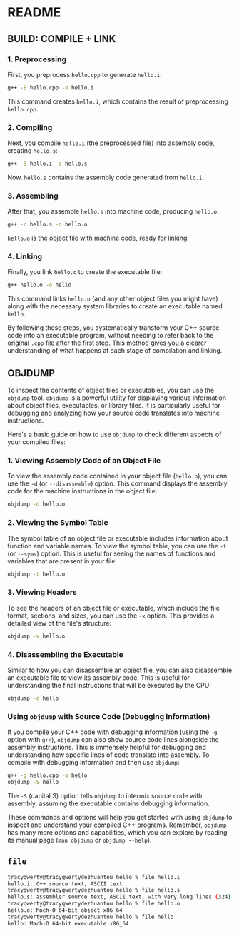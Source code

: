 # README



## BUILD: COMPILE + LINK

### 1. Preprocessing
First, you preprocess `hello.cpp` to generate `hello.i`:
```sh
g++ -E hello.cpp -o hello.i
```
This command creates `hello.i`, which contains the result of preprocessing `hello.cpp`.

### 2. Compiling
Next, you compile `hello.i` (the preprocessed file) into assembly code, creating `hello.s`:
```sh
g++ -S hello.i -o hello.s
```
Now, `hello.s` contains the assembly code generated from `hello.i`.

### 3. Assembling
After that, you assemble `hello.s` into machine code, producing `hello.o`:
```sh
g++ -c hello.s -o hello.o
```
`hello.o` is the object file with machine code, ready for linking.

### 4. Linking
Finally, you link `hello.o` to create the executable file:
```sh
g++ hello.o -o hello
```
This command links `hello.o` (and any other object files you might have) along with the necessary system libraries to create an executable named `hello`.

By following these steps, you systematically transform your C++ source code into an executable program, without needing to refer back to the original `.cpp` file after the first step. This method gives you a clearer understanding of what happens at each stage of compilation and linking.

## OBJDUMP

To inspect the contents of object files or executables, you can use the `objdump` tool. `objdump` is a powerful utility for displaying various information about object files, executables, or library files. It is particularly useful for debugging and analyzing how your source code translates into machine instructions.

Here's a basic guide on how to use `objdump` to check different aspects of your compiled files:

### 1. Viewing Assembly Code of an Object File
To view the assembly code contained in your object file (`hello.o`), you can use the `-d` (or `--disassemble`) option. This command displays the assembly code for the machine instructions in the object file:

```sh
objdump -d hello.o
```

### 2. Viewing the Symbol Table
The symbol table of an object file or executable includes information about function and variable names. To view the symbol table, you can use the `-t` (or `--syms`) option. This is useful for seeing the names of functions and variables that are present in your file:

```sh
objdump -t hello.o
```

### 3. Viewing Headers
To see the headers of an object file or executable, which include the file format, sections, and sizes, you can use the `-x` option. This provides a detailed view of the file's structure:

```sh
objdump -x hello.o
```

### 4. Disassembling the Executable
Similar to how you can disassemble an object file, you can also disassemble an executable file to view its assembly code. This is useful for understanding the final instructions that will be executed by the CPU:

```sh
objdump -d hello
```

### Using `objdump` with Source Code (Debugging Information)
If you compile your C++ code with debugging information (using the `-g` option with `g++`), `objdump` can also show source code lines alongside the assembly instructions. This is immensely helpful for debugging and understanding how specific lines of code translate into assembly. To compile with debugging information and then use `objdump`:

```sh
g++ -g hello.cpp -o hello
objdump -S hello
```

The `-S` (capital S) option tells `objdump` to intermix source code with assembly, assuming the executable contains debugging information.

These commands and options will help you get started with using `objdump` to inspect and understand your compiled C++ programs. Remember, `objdump` has many more options and capabilities, which you can explore by reading its manual page (`man objdump` or `objdump --help`).



## `file`

```bash
tracyqwerty@tracyqwertydezhuantou hello % file hello.i
hello.i: C++ source text, ASCII text
tracyqwerty@tracyqwertydezhuantou hello % file hello.s
hello.s: assembler source text, ASCII text, with very long lines (324)
tracyqwerty@tracyqwertydezhuantou hello % file hello.o
hello.o: Mach-O 64-bit object x86_64
tracyqwerty@tracyqwertydezhuantou hello % file hello  
hello: Mach-O 64-bit executable x86_64
```

